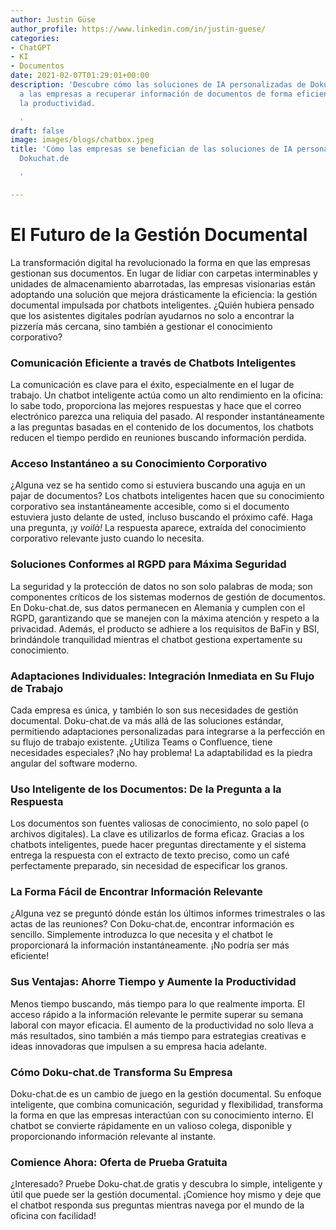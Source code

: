 ```yaml
---
author: Justin Güse
author_profile: https://www.linkedin.com/in/justin-guese/
categories:
- ChatGPT
- KI
- Documentos
date: 2021-02-07T01:29:01+00:00
description: 'Descubre cómo las soluciones de IA personalizadas de Doku-chat.de ayudan
  a las empresas a recuperar información de documentos de forma eficiente y a aumentar
  la productividad.

  '
draft: false
image: images/blogs/chatbox.jpeg
title: 'Cómo las empresas se benefician de las soluciones de IA personalizadas con
  Dokuchat.de

  '

---
```

# El Futuro de la Gestión Documental

La transformación digital ha revolucionado la forma en que las empresas gestionan sus documentos. En lugar de lidiar con carpetas interminables y unidades de almacenamiento abarrotadas, las empresas visionarias están adoptando una solución que mejora drásticamente la eficiencia: la gestión documental impulsada por chatbots inteligentes. ¿Quién hubiera pensado que los asistentes digitales podrían ayudarnos no solo a encontrar la pizzería más cercana, sino también a gestionar el conocimiento corporativo?

### Comunicación Eficiente a través de Chatbots Inteligentes

La comunicación es clave para el éxito, especialmente en el lugar de trabajo. Un chatbot inteligente actúa como un alto rendimiento en la oficina: lo sabe todo, proporciona las mejores respuestas y hace que el correo electrónico parezca una reliquia del pasado. Al responder instantáneamente a las preguntas basadas en el contenido de los documentos, los chatbots reducen el tiempo perdido en reuniones buscando información perdida.

### Acceso Instantáneo a su Conocimiento Corporativo

¿Alguna vez se ha sentido como si estuviera buscando una aguja en un pajar de documentos? Los chatbots inteligentes hacen que su conocimiento corporativo sea instantáneamente accesible, como si el documento estuviera justo delante de usted, incluso buscando el próximo café. Haga una pregunta, ¡y *voilà!* La respuesta aparece, extraída del conocimiento corporativo relevante justo cuando lo necesita.

### Soluciones Conformes al RGPD para Máxima Seguridad

La seguridad y la protección de datos no son solo palabras de moda; son componentes críticos de los sistemas modernos de gestión de documentos. En Doku-chat.de, sus datos permanecen en Alemania y cumplen con el RGPD, garantizando que se manejen con la máxima atención y respeto a la privacidad. Además, el producto se adhiere a los requisitos de BaFin y BSI, brindándole tranquilidad mientras el chatbot gestiona expertamente su conocimiento.

### Adaptaciones Individuales: Integración Inmediata en Su Flujo de Trabajo

Cada empresa es única, y también lo son sus necesidades de gestión documental. Doku-chat.de va más allá de las soluciones estándar, permitiendo adaptaciones personalizadas para integrarse a la perfección en su flujo de trabajo existente. ¿Utiliza Teams o Confluence, tiene necesidades especiales? ¡No hay problema! La adaptabilidad es la piedra angular del software moderno.

### Uso Inteligente de los Documentos: De la Pregunta a la Respuesta

Los documentos son fuentes valiosas de conocimiento, no solo papel (o archivos digitales). La clave es utilizarlos de forma eficaz. Gracias a los chatbots inteligentes, puede hacer preguntas directamente y el sistema entrega la respuesta con el extracto de texto preciso, como un café perfectamente preparado, sin necesidad de especificar los granos.

### La Forma Fácil de Encontrar Información Relevante

¿Alguna vez se preguntó dónde están los últimos informes trimestrales o las actas de las reuniones? Con Doku-chat.de, encontrar información es sencillo. Simplemente introduzca lo que necesita y el chatbot le proporcionará la información instantáneamente. ¡No podría ser más eficiente!

### Sus Ventajas: Ahorre Tiempo y Aumente la Productividad

Menos tiempo buscando, más tiempo para lo que realmente importa. El acceso rápido a la información relevante le permite superar su semana laboral con mayor eficacia. El aumento de la productividad no solo lleva a más resultados, sino también a más tiempo para estrategias creativas e ideas innovadoras que impulsen a su empresa hacia adelante.

### Cómo Doku-chat.de Transforma Su Empresa

Doku-chat.de es un cambio de juego en la gestión documental. Su enfoque inteligente, que combina comunicación, seguridad y flexibilidad, transforma la forma en que las empresas interactúan con su conocimiento interno. El chatbot se convierte rápidamente en un valioso colega, disponible y proporcionando información relevante al instante.

### Comience Ahora: Oferta de Prueba Gratuita

¿Interesado? Pruebe Doku-chat.de gratis y descubra lo simple, inteligente y útil que puede ser la gestión documental. ¡Comience hoy mismo y deje que el chatbot responda sus preguntas mientras navega por el mundo de la oficina con facilidad!
